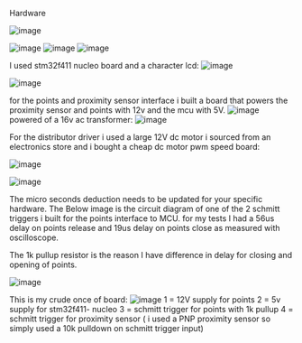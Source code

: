 Hardware

![image](https://github.com/user-attachments/assets/cea0655e-7683-48be-b5c2-96d9c097034d)

![image](https://github.com/user-attachments/assets/ce4469fe-b1db-429f-a48f-a878a1d803ef)
![image](https://github.com/user-attachments/assets/0909a491-ca2e-4023-896a-16d8b014632a)
![image](https://github.com/user-attachments/assets/6b1ae60a-d72f-4034-9aa6-4acac7d012d2)


I used stm32f411 nucleo board and a character lcd:
![image](https://github.com/user-attachments/assets/c65e0417-3a71-48db-bb72-a7c83f936e37)

![image](https://github.com/user-attachments/assets/a7268f2f-a2d6-4b14-8484-b9bf71961566)

for the points and proximity sensor interface i built a board that powers the proximity sensor and points with 12v and the mcu with 5V.
![image](https://github.com/user-attachments/assets/f62c0905-bfe8-4c84-9b9c-2a8c74f44577)
powered of a 16v ac transformer:
![image](https://github.com/user-attachments/assets/d8339739-5ed2-4d72-b4c6-4fcc5358a072)

For the distributor driver i used a large 12V dc motor i sourced from an electronics store and i bought a cheap dc motor pwm speed board:

![image](https://github.com/user-attachments/assets/e83b3b0c-8bdf-45b2-a924-4913151f5804)

![image](https://github.com/user-attachments/assets/13d6d6a0-b40e-453e-b0b2-c9b42efe25d5)





The micro seconds deduction needs to be updated for your specific hardware.
The Below image is the circuit diagram of one of the 2 schmitt triggers i built for the points interface to MCU.
for my tests I had a 56us delay on points release and 19us delay on points close as measured with oscilloscope.

The 1k pullup resistor is the reason I have difference in delay for closing and opening of points.

![image](https://github.com/user-attachments/assets/1a0a98ae-d4c2-481f-9e5d-3b58170fc05f)

This is my crude once of board:
![image](https://github.com/user-attachments/assets/645505f0-8238-4e27-9d5c-9db93b0ab700)
1 =  12V supply for points
2 =  5v supply for stm32f411- nucleo
3 =  schmitt trigger for points with 1k pullup
4 = schmitt trigger for proximity sensor ( i used a PNP proximity sensor so simply used a 10k pulldown on schmitt trigger input)




